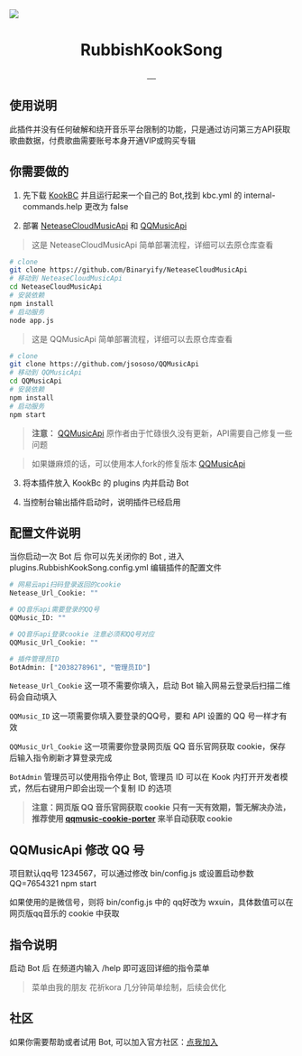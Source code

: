 <img src="https://capsule-render.vercel.app/api?type=transparent&fontColor=703ee5&text=RubbishKookSong&height=150&fontSize=60&desc=%E5%86%99%E7%9A%84%E5%BE%88%E5%B7%AE%E7%9A%84Kook%E7%82%B9%E6%AD%8C%E6%8F%92%E4%BB%B6&descAlignY=75&descAlign=60&animation=fadeIn" />

<h1 align="center">
  RubbishKookSong
</h1>

<p align='center'>
    <a  href="https://www.oracle.com/java/technologies/javase/javase-jdk8-downloads.html">
		<img src="https://img.shields.io/badge/JDK-8+-brightgreen.svg"  alt=""/>
	</a>
    <a  href="https://github.com/SNWCreations/JKook">
		<img src="https://img.shields.io/badge/JKook%20API-3e89cde-brightgreen"  alt=""/>
	</a>
    <a href="https://github.com/SNWCreations/KookBC">
        <img src="https://img.shields.io/badge/KookBC-0.27.0-brightgreen" alt=""/>
    </a>
    <a href="https://opensource.org/licenses/MIT">
        <img src="https://img.shields.io/badge/license-MIT-brightgreen.svg" alt=""/>
    </a>
    <a href="https://nodejs.org/">
        <img src="https://img.shields.io/badge/NodeJS-12%2B-blue" alt=""/>
    </a>
</p>

## 使用说明

此插件并没有任何破解和绕开音乐平台限制的功能，只是通过访问第三方API获取歌曲数据，付费歌曲需要账号本身开通VIP或购买专辑

## 你需要做的

1. 先下载 [KookBC](https://github.com/SNWCreations/KookBC) 并且运行起来一个自己的 Bot,找到 kbc.yml 的 internal-commands.help 更改为 false

2. 部署 [NeteaseCloudMusicApi](https://github.com/Binaryify/NeteaseCloudMusicApi) 和 [QQMusicApi](https://github.com/jsososo/QQMusicApi)

> 这是 NeteaseCloudMusicApi 简单部署流程，详细可以去原仓库查看
```bash
# clone 
git clone https://github.com/Binaryify/NeteaseCloudMusicApi
# 移动到 NeteaseCloudMusicApi
cd NeteaseCloudMusicApi
# 安装依赖
npm install
# 启动服务
node app.js
```

> 这是 QQMusicApi 简单部署流程，详细可以去原仓库查看
```bash
# clone 
git clone https://github.com/jsososo/QQMusicApi
# 移动到 QQMusicApi
cd QQMusicApi
# 安装依赖
npm install
# 启动服务
npm start
```

> **注意：** [QQMusicApi](https://github.com/jsososo/QQMusicApi) 原作者由于忙碌很久没有更新，API需要自己修复一些问题  

> 如果嫌麻烦的话，可以使用本人fork的修复版本 [QQMusicApi](https://github.com/RealSeek/QQMusicApi)

3. 将本插件放入 KookBc 的 plugins 内并启动 Bot

4. 当控制台输出插件启动时，说明插件已经启用

## 配置文件说明

当你启动一次 Bot 后 你可以先关闭你的 Bot , 进入 plugins.RubbishKookSong.config.yml 编辑插件的配置文件

```bash
# 网易云api扫码登录返回的cookie
Netease_Url_Cookie: ""

# QQ音乐api需要登录的QQ号
QQMusic_ID: ""

# QQ音乐api登录cookie 注意必须和QQ号对应
QQMusic_Url_Cookie: ""

# 插件管理员ID
BotAdmin: ["2038278961", "管理员ID"]
```

`Netease_Url_Cookie` 这一项不需要你填入，启动 Bot 输入网易云登录后扫描二维码会自动填入

`QQMusic_ID` 这一项需要你填入要登录的QQ号，要和 API 设置的 QQ 号一样才有效

`QQMusic_Url_Cookie` 这一项需要你登录网页版 QQ 音乐官网获取 cookie，保存后输入指令刷新才算登录完成

`BotAdmin` 管理员可以使用指令停止 Bot, 管理员 ID 可以在 Kook 内打开开发者模式，然后右键用户即会出现一个复制 ID 的选项

> **注意：网页版 QQ 音乐官网获取 cookie 只有一天有效期，暂无解决办法，推荐使用 [qqmusic-cookie-porter](https://github.com/jsososo/qqmusic-cookie-porter) 来半自动获取 cookie**


## QQMusicApi 修改 QQ 号

项目默认qq号 1234567，可以通过修改 bin/config.js 或设置启动参数 QQ=7654321 npm start

如果使用的是微信号，则将 bin/config.js 中的 qq好改为 wxuin，具体数值可以在网页版qq音乐的 cookie 中获取

## 指令说明

启动 Bot 后 在频道内输入 /help 即可返回详细的指令菜单

> 菜单由我的朋友 花祈kora 几分钟简单绘制，后续会优化

## 社区

如果你需要帮助或者试用 Bot, 可以加入官方社区：[点我加入](https://kook.top/JOHwp4)
